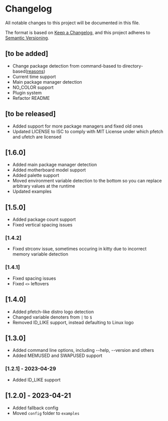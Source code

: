 # Changelog

All notable changes to this project will be documented in this file.

The format is based on [Keep a Changelog](https://keepachangelog.com/en/1.0.0/),
and this project adheres to [Semantic Versioning](https://semver.org/spec/v2.0.0.html).

## [to be added]
* Change package detection from command-based to directory-based([reasons](https://codeberg.org/Orest58008/pm-test))
* Current time support
* Main package manager detection
* NO\_COLOR support
* Plugin system
* Refactor README

## [to be released]
* Added support for more package managers and fixed old ones
* Updated LICENSE to ISC to comply with MIT License under which pfetch and ufetch are licensed

## [1.6.0]
* Added main package manager detection
* Added motherboard model support
* Added palette support
* Moved environment variable detection to the bottom so you can replace arbitrary values at the runtime
* Updated examples

## [1.5.0]
* Added package count support
* Fixed vertical spacing issues

### [1.4.2]
* Fixed strconv issue, sometimes occuring in kitty due to incorrect memory variable detection

### [1.4.1]
* Fixed spacing issues
* Fixed `<>` leftovers

## [1.4.0]
* Added pfetch-like distro logo detection
* Changed variable denoters from `|` to `$`
* Removed ID\_LIKE support, instead defaulting to Linux logo

## [1.3.0]
* Added command line options, including --help, --version and others
* Added MEMUSED and SWAPUSED support

###  [1.2.1] - 2023-04-29
* Added ID\_LIKE support

##  [1.2.0] - 2023-04-21
* Added fallback config
* Moved `config` folder to `examples`
